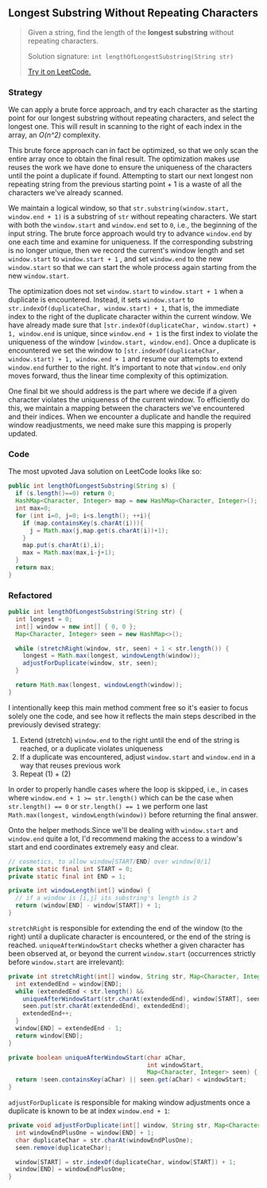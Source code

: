 ## Longest Substring Without Repeating Characters

> Given a string, find the length of the **longest substring** without repeating characters.
>
> Solution signature: `int lengthOfLongestSubstring(String str)`
>
> [Try it on LeetCode.](https://leetcode.com/problems/longest-substring-without-repeating-characters/)



### Strategy

We can apply a brute force approach, and try each character as the starting point for our longest substring without repeating characters, and select the longest one. This will result in scanning to the right of each index in the array, an *O(n^2)* complexity.

This brute force approach can in fact be optimized, so that we only scan the entire array once to obtain the final result. The optimization makes use reuses the work we have done to ensure the uniqueness of the characters until the point a duplicate if found. Attempting to start our next longest non repeating string from the previous starting point + 1 is a waste of all the characters we've already scanned. 

We maintain a logical window, so that `str.substring(window.start, window.end + 1)` is a substring of `str` without repeating characters. We start with both the `window.start` and `window.end` set to `0`, i.e., the beginning of the input string. The brute force approach would try to advance `window.end` by one each time and examine for uniqueness. If the corresponding substring is no longer unique, then we record the current's window length and set `window.start` to `window.start + 1` , and set `window.end` to the new `window.start` so that we can start the whole process again starting from the new `window.start`. 

The optimization does not set `window.start` to `window.start + 1` when a duplicate is encountered. Instead, it sets `window.start` to `str.indexOf(duplicateChar, window.start) + 1`, that is, the immediate index to the right of the duplicate character within the current window. We have already made sure that `[str.indexOf(duplicateChar, window.start) + 1, window.end` is unique, since `window.end + 1` is the first index to violate the uniqueness of the window `[window.start, window.end]`. Once a duplicate is encountered we set the window to 
`[str.indexOf(duplicateChar, window.start) + 1, window.end + 1` and resume our attempts to extend `window.end` further to the right. It's important to note that `window.end` only moves forward, thus the linear time complexity of this optimization.

One final bit we should address is the part where we decide if a given character violates the uniqueness of the current window. To efficiently do this, we maintain a mapping between the characters we've encountered and their indices. When we encounter a duplicate and handle the required window readjustments, we need make sure this mapping is properly updated.



### Code

The most upvoted Java solution on LeetCode looks like so:

```java
public int lengthOfLongestSubstring(String s) {
  if (s.length()==0) return 0;
  HashMap<Character, Integer> map = new HashMap<Character, Integer>();
  int max=0;
  for (int i=0, j=0; i<s.length(); ++i){
    if (map.containsKey(s.charAt(i))){
      j = Math.max(j,map.get(s.charAt(i))+1);
    }
    map.put(s.charAt(i),i);
    max = Math.max(max,i-j+1);
  }
  return max;
}
```



### Refactored

```java
public int lengthOfLongestSubstring(String str) {
  int longest = 0;
  int[] window = new int[] { 0, 0 };
  Map<Character, Integer> seen = new HashMap<>();

  while (stretchRight(window, str, seen) + 1 < str.length()) {
    longest = Math.max(longest, windowLength(window));
    adjustForDuplicate(window, str, seen);
  }

  return Math.max(longest, windowLength(window));
}
```

I intentionally keep this main method comment free so it's easier to focus solely one the code, and see how it reflects the main steps described in the previously devised strategy:

1. Extend (stretch) `window.end` to the right until the end of the string is reached, or a duplicate violates uniqueness
2. If a duplicate was encountered, adjust `window.start` and `window.end` in a way that reuses previous work
3. Repeat (1) + (2)

In order to properly handle cases where the loop is skipped, i.e., in cases where `window.end + 1 >= str.length()` which can be the case when `str.length() == 0` or `str.length() == 1` we perform one last `Math.max(longest, windowLength(window))` before returning the final answer.

Onto the helper methods.Since we'll be dealing with `window.start` and `window.end` quite a lot, I'd recommend making the access to a window's start and end coordinates extremely easy and clear.

```java
// cosmetics, to allow window[START/END] over window[0/1]
private static final int START = 0;
private static final int END = 1;
```



```java
private int windowLength(int[] window) {
  // if a window is [i,j] its substring's length is 2
  return (window[END] - window[START]) + 1;
}
```

`stretchRight` is responsible for extending the end of the window (to the right) until a duplicate character is encountered, or the end of the string is reached. `uniqueAfterWindowStart` checks whether a given character has been observed at, or beyond the current `window.start` (occurrences strictly before `window.start` are irrelevant):

```java
private int stretchRight(int[] window, String str, Map<Character, Integer> seen) {
  int extendedEnd = window[END];
  while (extendedEnd < str.length() &&
    uniqueAfterWindowStart(str.charAt(extendedEnd), window[START], seen)) {
    seen.put(str.charAt(extendedEnd), extendedEnd);
    extendedEnd++;
  }
  window[END] = extendedEnd - 1;
  return window[END];
}
```

```java
private boolean uniqueAfterWindowStart(char aChar,
                                       int windowStart,
                                       Map<Character, Integer> seen) {
  return !seen.containsKey(aChar) || seen.get(aChar) < windowStart;
}
```

`adjustForDuplicate` is responsible for making window adjustments once a duplicate is known to be at index `window.end + 1`:

```java
private void adjustForDuplicate(int[] window, String str, Map<Character, Integer> seen) {
  int windowEndPlusOne = window[END] + 1;
  char duplicateChar = str.charAt(windowEndPlusOne);
  seen.remove(duplicateChar);

  window[START] = str.indexOf(duplicateChar, window[START]) + 1;
  window[END] = windowEndPlusOne;
}
```

